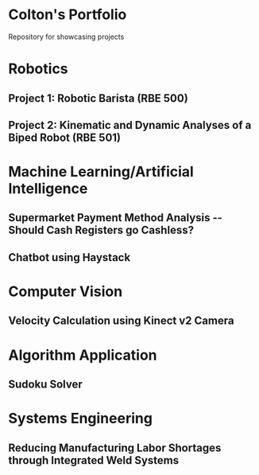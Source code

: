 # Colton's Portfolio
Repository for showcasing projects

# Robotics
  ## Project 1: Robotic Barista (RBE 500)
  
  ## Project 2: Kinematic and Dynamic Analyses of a Biped Robot (RBE 501)
  
# Machine Learning/Artificial Intelligence 
  ## Supermarket Payment Method Analysis -- Should Cash Registers go Cashless?

  ## Chatbot using Haystack

# Computer Vision 
  ## Velocity Calculation using Kinect v2 Camera
  
# Algorithm Application
 ## Sudoku Solver

# Systems Engineering
  ## Reducing Manufacturing Labor Shortages through Integrated Weld Systems
